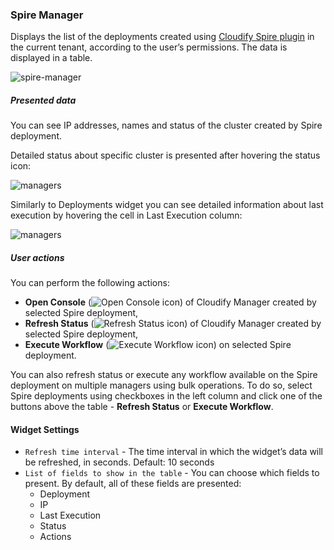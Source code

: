 ### Spire Manager

Displays the list of the deployments created using [Cloudify Spire plugin](https://github.com/cloudify-cosmo/cloudify-spire-plugin) in the current tenant, according to the user’s permissions. The data is displayed in a table.

![spire-manager](https://docs.cloudify.co/staging/dev/images/ui/widgets/spire-manager.png)

##### Presented data

You can see IP addresses, names and status of the cluster created by Spire deployment. 

Detailed status about specific cluster is presented after hovering the status icon:

![managers](https://docs.cloudify.co/staging/dev/images/ui/widgets/spire-manager-status.png)

Similarly to Deployments widget you can see detailed information about last execution by hovering the cell in Last Execution column:

![managers](https://docs.cloudify.co/staging/dev/images/ui/widgets/spire-manager-last-execution.png) 

##### User actions

You can perform the following actions:

* **Open Console** (![Open Console icon](https://docs.cloudify.co/staging/dev/images/ui/icons/open-console-icon.png)) of Cloudify Manager created by selected Spire deployment,
* **Refresh Status** (![Refresh Status icon](https://docs.cloudify.co/staging/dev/images/ui/icons/refresh-status-icon.png)) of Cloudify Manager created by selected Spire deployment,
* **Execute Workflow** (![Execute Workflow icon](https://docs.cloudify.co/staging/dev/images/ui/icons/execute-workflow-icon.png)) on selected Spire deployment. 

You can also refresh status or execute any workflow available on the Spire deployment on multiple managers using bulk operations. 
To do so, select Spire deployments using checkboxes in the left column and click one of the buttons above the table - **Refresh Status** or **Execute Workflow**.

#### Widget Settings
* `Refresh time interval` - The time interval in which the widget’s data will be refreshed, in seconds. Default: 10 seconds
* `List of fields to show in the table` - You can choose which fields to present. By default, all of these fields are presented:
   * Deployment
   * IP
   * Last Execution
   * Status
   * Actions
